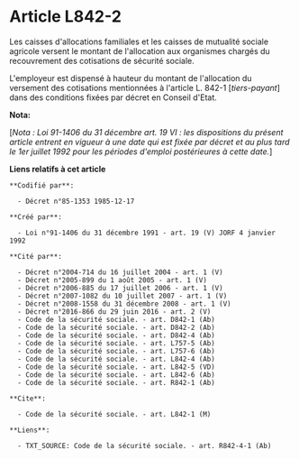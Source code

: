 # Article L842-2

Les caisses d'allocations familiales et les caisses de mutualité sociale agricole versent le montant de l'allocation aux
organismes chargés du recouvrement des cotisations de sécurité sociale.

L'employeur est dispensé à hauteur du montant de l'allocation du versement des cotisations mentionnées à l'article L. 842-1
[*tiers-payant*] dans des conditions fixées par décret en Conseil d'Etat.

**Nota:**

[*Nota : Loi 91-1406 du 31 décembre art. 19 VI : les dispositions du présent article entrent en vigueur à une date qui est
fixée par décret et au plus tard le 1er juillet 1992 pour les périodes d'emploi postérieures à cette date.*]

**Liens relatifs à cet article**

	**Codifié par**:

	  - Décret n°85-1353 1985-12-17

	**Créé par**:

	  - Loi n°91-1406 du 31 décembre 1991 - art. 19 (V) JORF 4 janvier 1992

	**Cité par**:

	  - Décret n°2004-714 du 16 juillet 2004 - art. 1 (V)
	  - Décret n°2005-899 du 1 août 2005 - art. 1 (V)
	  - Décret n°2006-885 du 17 juillet 2006 - art. 1 (V)
	  - Décret n°2007-1082 du 10 juillet 2007 - art. 1 (V)
	  - Décret n°2008-1558 du 31 décembre 2008 - art. 1 (V)
	  - Décret n°2016-866 du 29 juin 2016 - art. 2 (V)
	  - Code de la sécurité sociale. - art. D842-1 (Ab)
	  - Code de la sécurité sociale. - art. D842-2 (Ab)
	  - Code de la sécurité sociale. - art. D842-4 (Ab)
	  - Code de la sécurité sociale. - art. L757-5 (Ab)
	  - Code de la sécurité sociale. - art. L757-6 (Ab)
	  - Code de la sécurité sociale. - art. L842-4 (Ab)
	  - Code de la sécurité sociale. - art. L842-5 (VD)
	  - Code de la sécurité sociale. - art. L842-6 (Ab)
	  - Code de la sécurité sociale. - art. R842-1 (Ab)

	**Cite**:

	  - Code de la sécurité sociale. - art. L842-1 (M)

	**Liens**:

	  - TXT_SOURCE: Code de la sécurité sociale. - art. R842-4-1 (Ab)
